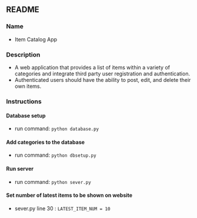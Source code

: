 README
----------------------

### Name
- Item Catalog App

### Description
- A web application that provides a list of items within a variety of categories and integrate third party user registration and authentication. 
- Authenticated users should have the ability to post, edit, and delete their own items.

### Instructions
#### Database setup
- run command: ```python database.py```
#### Add categories to the database
- run command: ```python dbsetup.py```
#### Run server
- run command: ```python sever.py```
#### Set number of latest items to be shown on website
- sever.py line 30 : ```LATEST_ITEM_NUM = 10``` 
